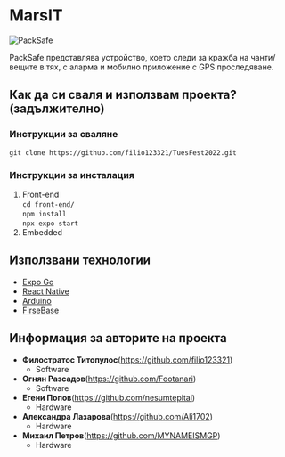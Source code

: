 # MarsIT

![PackSafe](https://media.discordapp.net/attachments/758382430137876480/1083959429059317870/image.png?width=556&height=556)

PackSafe представлява устройство, което следи за кражба на чанти/вещите в тях, с аларма и мобилно приложение с GPS проследяване.


## Как да си сваля и използвам проекта? (задължително)

### Инструкции за сваляне
    git clone https://github.com/filio123321/TuesFest2022.git

### Инструкции за инсталация
1) Front-end<br/>
```cd front-end/```<br/>
```npm install```<br/>
```npx expo start```<br/>
2) Embedded<br/>
    


## Използвани технологии 

* [Expo Go](http://expo.dev)
* [React Native](http://Reactnative.dev)
* [Arduino](https://www.arduino.cc/)
* [FirseBase](http://firebase.google.com)

## Информация за авторите на проекта

* **Филостратос Титопулос**(https://github.com/filio123321)
    * Software
* **Огнян Разсадов**(https://github.com/Footanari)
    * Software
* **Егени Попов**(https://github.com/nesumtepital)
    * Hardware
* **Александра Лазарова**(https://github.com/Ali1702)
    * Hardware
* **Михаил Петров**(https://github.com/MYNAMEISMGP)
    * Hardware



